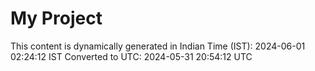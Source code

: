 # My Project

This content is dynamically generated in Indian Time (IST): 2024-06-01 02:24:12 IST
Converted to UTC: 2024-05-31 20:54:12 UTC
